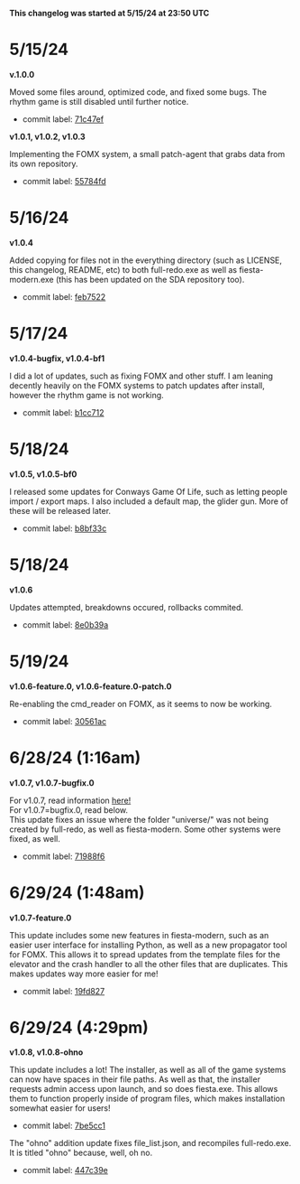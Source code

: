 **This changelog was started at 5/15/24 at 23:50 UTC**

# 5/15/24
**v.1.0.0**

Moved some files around, optimized code, and fixed some bugs. The rhythm game is still disabled until further notice. 
- commit label: [71c47ef](https://github.com/SketchedDoughnut/SDA-src/commit/71c47efb48474a1b1592015df1800b3d99122c8c)

**v1.0.1, v1.0.2, v1.0.3**

Implementing the FOMX system, a small patch-agent that grabs data from its own repository.
- commit label: [55784fd](https://github.com/SketchedDoughnut/SDA-src/commit/55784fdc090d7677c69eb0d199cb0b241efba0e5)

# 5/16/24
**v1.0.4**

Added copying for files not in the everything directory (such as LICENSE, this changelog, README, etc) to both full-redo.exe as well as fiesta-modern.exe (this has been updated on the SDA repository too).
- commit label: [feb7522](https://github.com/SketchedDoughnut/SDA-src/commit/feb752286b83275c9ac4f12fffad8137e2714c05)

# 5/17/24
**v1.0.4-bugfix, v1.0.4-bf1**

I did a lot of updates, such as fixing FOMX and other stuff. I am leaning decently heavily on the FOMX systems to patch updates after install, however the rhythm game is not working.
- commit label: [b1cc712](https://github.com/SketchedDoughnut/SDA-src/commit/b1cc71224b90f79a5c4c4186ea8873eef4ccfec3)

# 5/18/24
**v1.0.5, v1.0.5-bf0**

I released some updates for Conways Game Of Life, such as letting people import / export maps. I also included a default map, the glider gun. More of these will be released later.
- commit label: [b8bf33c](https://github.com/SketchedDoughnut/SDA-src/commit/b8bf33c3f03c738cb92c1aa848fddab0a29c54af)

# 5/18/24
**v1.0.6**

Updates attempted, breakdowns occured, rollbacks commited.
- commit label: [8e0b39a](https://github.com/SketchedDoughnut/SDA-src/commit/8e0b39a880cc2de35f659d0a58e0ec88ed1f94db)

# 5/19/24
**v1.0.6-feature.0, v1.0.6-feature.0-patch.0**

Re-enabling the cmd_reader on FOMX, as it seems to now be working.
- commit label: [30561ac](https://github.com/SketchedDoughnut/SDA-src/commit/30561acf7ebce1d78b38b85ad2830859810846f5)

# 6/28/24 (1:16am)
**v1.0.7, v1.0.7-bugfix.0**

For v1.0.7, read information [here!](https://github.com/SketchedDoughnut/SDA-src/releases/tag/v1.0.7) <br>
For v1.0.7=bugfix.0, read below. <br>
This update fixes an issue where the folder "universe/" was not being created by full-redo, as well as fiesta-modern. Some other systems were fixed, as well. 
- commit label: [71988f6](https://github.com/SketchedDoughnut/SDA-src/commit/71988f6ed731eb0e0d3b34bc3efbfa3492159732)

# 6/29/24 (1:48am)
**v1.0.7-feature.0**

This update includes some new features in fiesta-modern, such as an easier user interface for installing Python, as well as a new propagator tool for FOMX. This allows it to spread updates from the template files for the elevator and the crash handler to all the other files that are duplicates. This makes updates way more easier for me!
- commit label: [19fd827](https://github.com/SketchedDoughnut/SDA-src/commit/19fd8270e6c9e6688176e94a1bd282932b5f8170)

# 6/29/24 (4:29pm)
**v1.0.8, v1.0.8-ohno**

This update includes a lot! The installer, as well as all of the game systems can now have spaces in their file paths. As well as that, the installer requests admin access upon launch, and so does fiesta.exe. This allows them to function properly inside of program files, which makes installation somewhat easier for users!
- commit label: [7be5cc1](https://github.com/SketchedDoughnut/SDA-src/commit/7be5cc1fdac25d05118ef3933f0bbd911b035fe1)

The "ohno" addition update fixes file_list.json, and recompiles full-redo.exe. It is titled "ohno" because, well, oh no.
- commit label: [447c39e](https://github.com/SketchedDoughnut/SDA-src/commit/447c39eea07007d2d7665470f34c4102139f1149)
